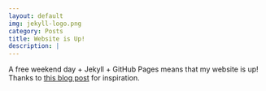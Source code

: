 ```yaml
---
layout: default
img: jekyll-logo.png
category: Posts
title: Website is Up!
description: |
---
```

  A free weekend day + Jekyll + GitHub Pages means that my website is up!
  Thanks to <a href="https://medium.com/thoughts-and-notes/tool-build-a-personal-website-using-jekyll-blog-framework-7fd49c43be42">
  this blog post</a> for inspiration.